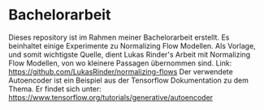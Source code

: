 # Bachelorarbeit

Dieses repository ist im Rahmen meiner Bachelorarbeit erstellt. Es beinhaltet einige Experimente zu Normalizing Flow Modellen.
Als Vorlage, und somit wichtigste Quelle, dient Lukas Rinder's Arbeit mit Normalizing Flow Modellen, von wo kleinere Passagen 
übernommen sind. Link: https://github.com/LukasRinder/normalizing-flows
Der verwendete Autoencoder ist ein Beispiel aus der Tensorflow Dokumentation zu dem Thema.
Er findet sich unter: https://www.tensorflow.org/tutorials/generative/autoencoder
